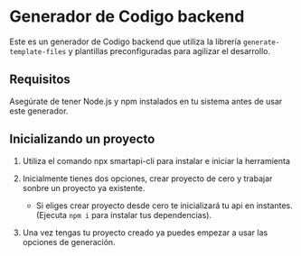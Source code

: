 # Generador de Codigo backend

Este es un generador de Codigo backend que utiliza la librería `generate-template-files` y plantillas preconfiguradas para agilizar el desarrollo.

## Requisitos

Asegúrate de tener Node.js y npm instalados en tu sistema antes de usar este generador.

## Inicializando un proyecto

1. Utiliza el comando npx smartapi-cli para instalar e iniciar la herramienta

2. Inicialmente tienes dos opciones, crear proyecto de cero y trabajar sonbre un proyecto ya existente.

   - Si eliges crear proyecto desde cero te inicializará tu api en instantes. (Ejecuta `npm i` para instalar tus dependencias).

3. Una vez tengas tu proyecto creado ya puedes empezar a usar las opciones de generación.
